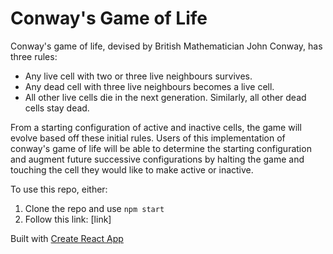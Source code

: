 # Conway's Game of Life

Conway's game of life, devised by British Mathematician John Conway, has three rules: 
- Any live cell with two or three live neighbours survives.
- Any dead cell with three live neighbours becomes a live cell.
- All other live cells die in the next generation. Similarly, all other dead cells stay dead.

From a starting configuration of active and inactive cells, the game will evolve based off these initial rules. Users of this implementation of conway's game of life will be able to determine the starting configuration and augment future successive configurations by halting the game and touching the cell they would like to make active or inactive. 

To use this repo, either: 
1. Clone the repo and use `npm start`
2. Follow this link: [link]

Built with [Create React App]([url](https://create-react-app.dev/)https://create-react-app.dev/)
